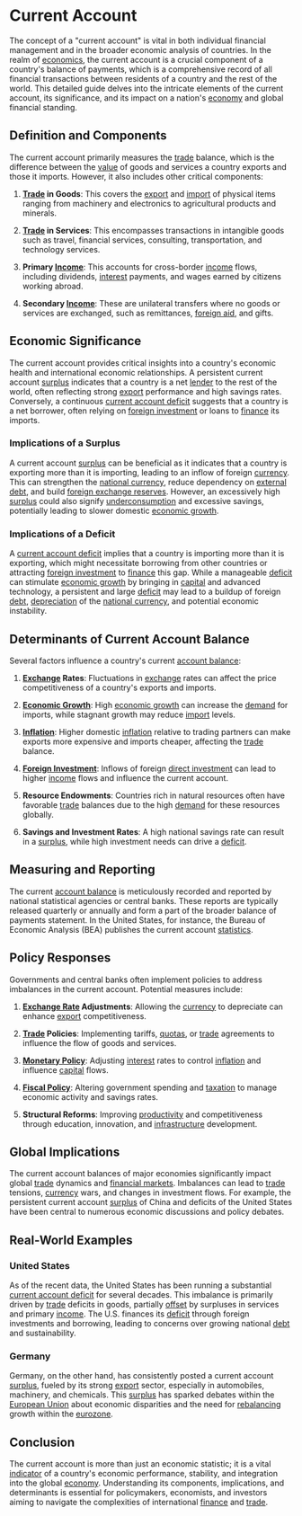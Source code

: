 # Current Account

The concept of a "current account" is vital in both individual financial management and in the broader economic analysis of countries. In the realm of [economics](../e/economics.md), the current account is a crucial component of a country's balance of payments, which is a comprehensive record of all financial transactions between residents of a country and the rest of the world. This detailed guide delves into the intricate elements of the current account, its significance, and its impact on a nation's [economy](../e/economy.md) and global financial standing.

## Definition and Components

The current account primarily measures the [trade](../t/trade.md) balance, which is the difference between the [value](../v/value.md) of goods and services a country exports and those it imports. However, it also includes other critical components:

1. **[Trade](../t/trade.md) in Goods**: This covers the [export](../e/export.md) and [import](../i/import.md) of physical items ranging from machinery and electronics to agricultural products and minerals.

2. **[Trade](../t/trade.md) in Services**: This encompasses transactions in intangible goods such as travel, financial services, consulting, transportation, and technology services.

3. **Primary [Income](../i/income.md)**: This accounts for cross-border [income](../i/income.md) flows, including dividends, [interest](../i/interest.md) payments, and wages earned by citizens working abroad.

4. **Secondary [Income](../i/income.md)**: These are unilateral transfers where no goods or services are exchanged, such as remittances, [foreign aid](../f/foreign_aid.md), and gifts.

## Economic Significance

The current account provides critical insights into a country's economic health and international economic relationships. A persistent current account [surplus](../s/surplus.md) indicates that a country is a net [lender](../l/lender.md) to the rest of the world, often reflecting strong [export](../e/export.md) performance and high savings rates. Conversely, a continuous [current account deficit](../c/current_account_deficit.md) suggests that a country is a net borrower, often relying on [foreign investment](../f/foreign_investment.md) or loans to [finance](../f/finance.md) its imports.

### Implications of a Surplus

A current account [surplus](../s/surplus.md) can be beneficial as it indicates that a country is exporting more than it is importing, leading to an inflow of foreign [currency](../c/currency.md). This can strengthen the [national currency](../n/national_currency.md), reduce dependency on [external debt](../e/external_debt.md), and build [foreign exchange reserves](../f/foreign_exchange_reserves.md). However, an excessively high [surplus](../s/surplus.md) could also signify [underconsumption](../u/underconsumption.md) and excessive savings, potentially leading to slower domestic [economic growth](../e/economic_growth.md).

### Implications of a Deficit

A [current account deficit](../c/current_account_deficit.md) implies that a country is importing more than it is exporting, which might necessitate borrowing from other countries or attracting [foreign investment](../f/foreign_investment.md) to [finance](../f/finance.md) this gap. While a manageable [deficit](../d/deficit.md) can stimulate [economic growth](../e/economic_growth.md) by bringing in [capital](../c/capital.md) and advanced technology, a persistent and large [deficit](../d/deficit.md) may lead to a buildup of foreign [debt](../d/debt.md), [depreciation](../d/depreciation.md) of the [national currency](../n/national_currency.md), and potential economic instability.

## Determinants of Current Account Balance

Several factors influence a country's current [account balance](../a/account_balance.md):

1. **[Exchange](../e/exchange.md) Rates**: Fluctuations in [exchange](../e/exchange.md) rates can affect the price competitiveness of a country's exports and imports.

2. **[Economic Growth](../e/economic_growth.md)**: High [economic growth](../e/economic_growth.md) can increase the [demand](../d/demand.md) for imports, while stagnant growth may reduce [import](../i/import.md) levels.

3. **[Inflation](../i/inflation.md)**: Higher domestic [inflation](../i/inflation.md) relative to trading partners can make exports more expensive and imports cheaper, affecting the [trade](../t/trade.md) balance.

4. **[Foreign Investment](../f/foreign_investment.md)**: Inflows of foreign [direct investment](../d/direct_investment.md) can lead to higher [income](../i/income.md) flows and influence the current account.

5. **Resource Endowments**: Countries rich in natural resources often have favorable [trade](../t/trade.md) balances due to the high [demand](../d/demand.md) for these resources globally.

6. **Savings and Investment Rates**: A high national savings rate can result in a [surplus](../s/surplus.md), while high investment needs can drive a [deficit](../d/deficit.md).

## Measuring and Reporting

The current [account balance](../a/account_balance.md) is meticulously recorded and reported by national statistical agencies or central banks. These reports are typically released quarterly or annually and form a part of the broader balance of payments statement. In the United States, for instance, the Bureau of Economic Analysis (BEA) publishes the current account [statistics](../s/statistics.md).

## Policy Responses

Governments and central banks often implement policies to address imbalances in the current account. Potential measures include:

1. **[Exchange Rate](../e/exchange_rate.md) Adjustments**: Allowing the [currency](../c/currency.md) to depreciate can enhance [export](../e/export.md) competitiveness.

2. **[Trade](../t/trade.md) Policies**: Implementing tariffs, [quotas](../q/quota.md), or [trade](../t/trade.md) agreements to influence the flow of goods and services.

3. **[Monetary Policy](../m/monetary_policy.md)**: Adjusting [interest](../i/interest.md) rates to control [inflation](../i/inflation.md) and influence [capital](../c/capital.md) flows.

4. **[Fiscal Policy](../f/fiscal_policy.md)**: Altering government spending and [taxation](../t/taxation.md) to manage economic activity and savings rates. 

5. **Structural Reforms**: Improving [productivity](../p/productivity.md) and competitiveness through education, innovation, and [infrastructure](../i/infrastructure.md) development.

## Global Implications

The current account balances of major economies significantly impact global [trade](../t/trade.md) dynamics and [financial markets](../f/financial_market.md). Imbalances can lead to [trade](../t/trade.md) tensions, [currency](../c/currency.md) wars, and changes in investment flows. For example, the persistent current account [surplus](../s/surplus.md) of China and deficits of the United States have been central to numerous economic discussions and policy debates.

## Real-World Examples

### United States

As of the recent data, the United States has been running a substantial [current account deficit](../c/current_account_deficit.md) for several decades. This imbalance is primarily driven by [trade](../t/trade.md) deficits in goods, partially [offset](../o/offset.md) by surpluses in services and primary [income](../i/income.md). The U.S. finances its [deficit](../d/deficit.md) through foreign investments and borrowing, leading to concerns over growing national [debt](../d/debt.md) and sustainability.

### Germany

Germany, on the other hand, has consistently posted a current account [surplus](../s/surplus.md), fueled by its strong [export](../e/export.md) sector, especially in automobiles, machinery, and chemicals. This [surplus](../s/surplus.md) has sparked debates within the [European Union](../e/european_union_(eu).md) about economic disparities and the need for [rebalancing](../r/rebalancing.md) growth within the [eurozone](../e/eurozone.md).

## Conclusion

The current account is more than just an economic statistic; it is a vital [indicator](../i/indicator.md) of a country's economic performance, stability, and integration into the global [economy](../e/economy.md). Understanding its components, implications, and determinants is essential for policymakers, economists, and investors aiming to navigate the complexities of international [finance](../f/finance.md) and [trade](../t/trade.md).